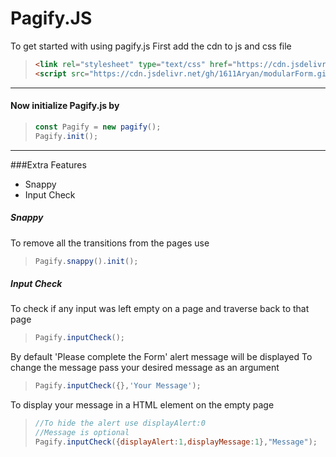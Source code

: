 # Pagify.JS

To get started with using pagify.js
First add the cdn to js and css file

> ```HTML
> <link rel="stylesheet" type="text/css" href="https://cdn.jsdelivr.net/gh/1611Aryan/modularForm.github.io/CSS/pagify.css">
> <script src="https://cdn.jsdelivr.net/gh/1611Aryan/modularForm.github.io/JS/pagify.js"></script>
> ```

---

#### Now initialize Pagify.js by

> ```JAVASCRIPT
> const Pagify = new pagify();
> Pagify.init();
> ```

---

###Extra Features

- Snappy
- Input Check

##### Snappy

To remove all the transitions from the pages use

> ```JAVASCRIPT
> Pagify.snappy().init();
> ```

##### Input Check

To check if any input was left empty on a page and traverse back to that page

> ```JAVASCRIPT
> Pagify.inputCheck();
> ```

By default 'Please complete the Form' alert message will be displayed
To change the message pass your desired message as an argument

> ```JAVASCRIPT
> Pagify.inputCheck({},'Your Message');
> ```

To display your message in a HTML element on the empty page

> ```JAVASCRIPT
> //To hide the alert use displayAlert:0
> //Message is optional
> Pagify.inputCheck({displayAlert:1,displayMessage:1},"Message");
> ```
